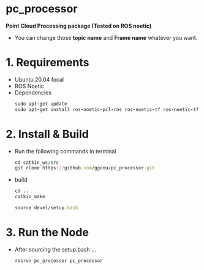 # pc_processor
**Point Cloud Processing package (Tested on ROS noetic)**
- You can change those **topic name** and **Frame name** whatever you want.

# 1. Requirements
- Ubuntu 20.04 focal
- ROS Noetic
- Dependencies
  ```ruby
  sudo apt-get update
  sudo apt-get install ros-noetic-pcl-ros ros-noetic-tf ros-noetic-tf2-ros ros-noetic-cv-bridge ros-noetic-pcl-ros libopencv-dev python3-opencv
  ```

# 2. Install & Build
- Run the following commands in terminal
  ```ruby
  cd catkin_ws/src
  git clone https://github.com/ggonu/pc_processor.git
  ```
- build
  ```ruby
  cd ..
  catkin_make
  ```
  ```ruby
  source devel/setup.bash
  ```
# 3. Run the Node
- After sourcing the setup.bash ...
  ```
  rosrun pc_processor pc_processor
  ```
